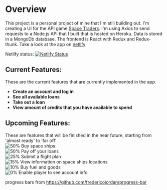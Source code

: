 # Overview
This project is a personal project of mine that I'm still building out.  I'm creating a UI for the API game [Space Traders](https://spacetraders.io/).  I'm using Axios to send requests to a Node.js API that I built that is hosted on Heroku.  Data is stored in a MongoDb database.  The frontend is React with Redux and Redux-thunk.  Take a look at the app on [netlify](https://ryans-spacetraders-ui.netlify.app/)

Netlify status: [![Netlify Status](https://api.netlify.com/api/v1/badges/0e6999fa-d48f-4c85-a66f-45ded637eb7b/deploy-status)](https://app.netlify.com/sites/ryans-spacetraders-ui/deploys)

## Current Features:
These are the current features that are currently implemented in the app.
- **Create an account and log in**
- **See all available loans**
- **Take out a loan**
- **View amount of credits that you have available to spend**

## Upcoming Features:
These are features that will be finished in the near future, starting from 'almost ready' to 'far off'<br />
![50%](https://progress-bar.dev/50) Buy space ships<br />
![50%](https://progress-bar.dev/50) Pay off your loans<br />
![25%](https://progress-bar.dev/25) Submit a flight plan<br />
![15%](https://progress-bar.dev/15) View information on space ships locations<br />
![10%](https://progress-bar.dev/10) Buy fuel and goods<br />
![0%](https://progress-bar.dev/0) Enable player to see account info<br />

progress bars from https://github.com/fredericojordan/progress-bar
